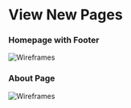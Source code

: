 # View New Pages

### Homepage with Footer
![Wireframes](https://galvanize.mybalsamiq.com/mockups/2289473.png?key=dd6f91232218fa4d6cbf663738e10e0cfca3e151)

### About Page
![Wireframes](https://galvanize.mybalsamiq.com/mockups/2289550.png?key=dd6f91232218fa4d6cbf663738e10e0cfca3e151)
